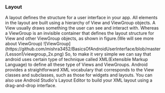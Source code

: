 <h3>Layout</h3>  
A layout defines the structure for a user interface in your app.  
All elements in the layout are built using a hierarchy of View and ViewGroup objects. A View usually draws something the user can  
see and interact with. Whereas a ViewGroup is an invisible container that defines the layout structure for View and other  
ViewGroup objects, as shown in figure.(We will see more about ViewGroup)    
![ViewGroup](https://github.com/mishra3452/BasicsOfAndroidUserInterface/blob/master/Lesson1/viewgroup_2x.png)    
So, to make it very simple we can say that android uses certain type of technique called XML(Extensible Markup Language) to define  
all these type of Views and ViewGroups.  
Android provides a straightforward XML vocabulary that corresponds to the View classes and subclasses, such as those for widgets  
and layouts.  
You can also use Android Studio's Layout Editor to build your XML layout using a drag-and-drop interface.  
